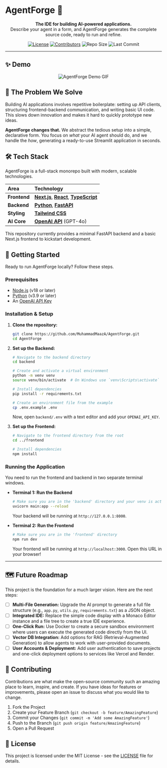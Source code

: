 # AgentForge 🚀

<p align="center">
  <strong>The IDE for building AI-powered applications.</strong>
  <br />
  Describe your agent in a form, and AgentForge generates the complete source code, ready to run and refine.
</p>

<p align="center">
  <!-- Badges: Replace YOUR_USERNAME with your GitHub username -->
  <a href="https://github.com/MuhammadMaazA/AgentForge/blob/main/LICENSE"><img src="https://img.shields.io/github/license/MuhammadMaazA/AgentForge?style=for-the-badge" alt="License"></a>
  <a href="https://github.com/MuhammadMaazA/AgentForge/graphs/contributors"><img src="https://img.shields.io/github/contributors/MuhammadMaazA/AgentForge?style=for-the-badge" alt="Contributors"></a>
  <img src="https://img.shields.io/github/repo-size/MuhammadMaazA/AgentForge?style=for-the-badge" alt="Repo Size">
  <img src="https://img.shields.io/github/last-commit/MuhammadMaazA/AgentForge?style=for-the-badge" alt="Last Commit">
</p>

<hr />

## ✨ Demo

<p align="center">
  <!-- IMPORTANT: Replace this with a real GIF of your application in action! -->
  <img src="https://raw.githubusercontent.com/MuhammadMaazA/AgentForge/main/assets/demo.gif" alt="AgentForge Demo GIF">
</p>

## 🎯 The Problem We Solve

Building AI applications involves repetitive boilerplate: setting up API clients, structuring frontend-backend communication, and writing basic UI code. This slows down innovation and makes it hard to quickly prototype new ideas.

**AgentForge changes that.** We abstract the tedious setup into a simple, declarative form. You focus on *what* your AI agent should do, and we handle the *how*, generating a ready-to-use Streamlit application in seconds.

## 🛠️ Tech Stack

AgentForge is a full-stack monorepo built with modern, scalable technologies.

| Area      | Technology                                                                                                  |
| :-------- | :---------------------------------------------------------------------------------------------------------- |
| **Frontend**  | [**Next.js**](https://nextjs.org/), [**React**](https://react.dev/), [**TypeScript**](https://www.typescriptlang.org/) |
| **Backend**   | [**Python**](https://www.python.org/), [**FastAPI**](https://fastapi.tiangolo.com/)                         |
| **Styling**   | [**Tailwind CSS**](https://tailwindcss.com/)                                                                 |
| **AI Core**   | [**OpenAI API**](https://platform.openai.com/) (GPT-4o)                                                    |

This repository currently provides a minimal FastAPI backend and a basic Next.js
frontend to kickstart development.

## 🚀 Getting Started

Ready to run AgentForge locally? Follow these steps.

### Prerequisites

- [Node.js](https://nodejs.org/en/) (v18 or later)
- [Python](https://www.python.org/downloads/) (v3.9 or later)
- An [OpenAI API Key](https://platform.openai.com/api-keys)

### Installation & Setup

1.  **Clone the repository:**
    ```bash
    git clone https://github.com/MuhammadMaazA/AgentForge.git
    cd AgentForge
    ```

2.  **Set up the Backend:**
    ```bash
    # Navigate to the backend directory
    cd backend

    # Create and activate a virtual environment
    python -m venv venv
    source venv/bin/activate  # On Windows use `venv\Scripts\activate`

    # Install dependencies
    pip install -r requirements.txt

    # Create an environment file from the example
    cp .env.example .env
    ```
    Now, open `backend/.env` with a text editor and add your `OPENAI_API_KEY`.

3.  **Set up the Frontend:**
    ```bash
    # Navigate to the frontend directory from the root
    cd ../frontend

    # Install dependencies
    npm install
    ```

### Running the Application

You need to run the frontend and backend in two separate terminal windows.

-   **Terminal 1: Run the Backend**
    ```bash
    # Make sure you are in the 'backend' directory and your venv is active
    uvicorn main:app --reload
    ```
    Your backend will be running at `http://127.0.0.1:8000`.

-   **Terminal 2: Run the Frontend**
    ```bash
    # Make sure you are in the 'frontend' directory
    npm run dev
    ```
    Your frontend will be running at `http://localhost:3000`. Open this URL in your browser!

---

## 🗺️ Future Roadmap

This project is the foundation for a much larger vision. Here are the next steps:

-   [ ] **Multi-File Generation:** Upgrade the AI prompt to generate a full file structure (e.g., `app.py`, `utils.py`, `requirements.txt`) as a JSON object.
-   [ ] **Integrated IDE:** Replace the simple code display with a Monaco Editor instance and a file tree to create a true IDE experience.
-   [ ] **One-Click Run:** Use Docker to create a secure sandbox environment where users can execute the generated code directly from the UI.
-   [ ] **Vector DB Integration:** Add options for RAG (Retrieval-Augmented Generation) to allow agents to work with user-provided documents.
-   [ ] **User Accounts & Deployment:** Add user authentication to save projects and one-click deployment options to services like Vercel and Render.

## 🤝 Contributing

Contributions are what make the open-source community such an amazing place to learn, inspire, and create. If you have ideas for features or improvements, please open an issue to discuss what you would like to change.

1.  Fork the Project
2.  Create your Feature Branch (`git checkout -b feature/AmazingFeature`)
3.  Commit your Changes (`git commit -m 'Add some AmazingFeature'`)
4.  Push to the Branch (`git push origin feature/AmazingFeature`)
5.  Open a Pull Request

## 📄 License

This project is licensed under the MIT License - see the [LICENSE](LICENSE) file for details.
